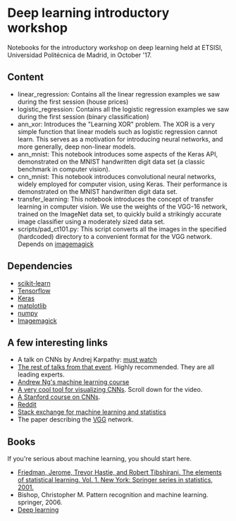 # Deep learning introductory workshop
Notebooks for the introductory workshop on deep learning held at ETSISI, Universidad Politécnica de Madrid, in October '17.

## Content
* linear_regression: Contains all the linear regression examples we saw during the first session (house prices)
* logistic_regression: Contains all the logistic regression examples we saw during the first session (binary classification)
* ann_xor: Introduces the "Learning XOR" problem. The XOR is a very simple function that linear models such as logistic regression cannot learn. This serves as a motivation for introducing neural networks, and more generally, deep non-linear models.
* ann_mnist: This notebook introduces some aspects of the Keras API, demonstrated on the MNIST handwritten digit data set (a classic benchmark in computer vision).
* cnn_mnist: This notebook introduces convolutional neural networks, widely employed for computer vision, using Keras. Their performance is demonstrated on the MNIST handwritten digit data set.
* transfer_learning: This notebook introduces the concept of transfer learning in computer vision. We use the weights of the VGG-16 network, trained on the ImageNet data set, to quickly build a strikingly accurate image classifier using a moderately sized data set.
 * scripts/pad_ct101.py: This script converts all the images in the specified (hardcoded) directory to a convenient format for the VGG network. Depends on [imagemagick][16]

## Dependencies
* [scikit-learn][1]
* [Tensorflow][2]
* [Keras][3]
* [matplotlib][4]
* [numpy][5]
* [Imagemagick][16]

## A few interesting links
* A talk on CNNs by Andrej Karpathy: [must watch][6]
* [The rest of talks from that event][7]. Highly recommended. They are all leading experts.
* [Andrew Ng's machine learning course][14]
* [A very cool tool for visualizing CNNs][8]. Scroll down for the video.
* [A Stanford course on CNNs][9].
* [Reddit][11]
* [Stack exchange for machine learning and statistics][12]
* The paper describing the [VGG][15] network.

## Books
If you're serious about machine learning, you should start here.
* [Friedman, Jerome, Trevor Hastie, and Robert Tibshirani. The elements of statistical learning. Vol. 1. New York: Springer series in statistics, 2001.][10]
* Bishop, Christopher M. Pattern recognition and machine learning. springer, 2006.
* [Deep learning][13]

[1]: http://scikit-learn.org/stable/
[2]: https://www.tensorflow.org/
[3]: https://keras.io/
[4]: https://matplotlib.org/
[5]: http://www.numpy.org/
[6]: https://www.youtube.com/watch?v=u6aEYuemt0M
[7]: https://www.youtube.com/watch?v=zij_FTbJHsk&list=PLWtzrfzH7gsfxTs8neTRJDXuqAn7qeV4E
[8]: http://yosinski.com/deepvis
[9]: http://cs231n.github.io/
[10]: https://web.stanford.edu/~hastie/Papers/ESLII.pdf
[11]: https://www.reddit.com/r/MachineLearning/
[12]: https://stats.stackexchange.com/
[13]: http://www.deeplearningbook.org/
[14]: https://www.coursera.org/learn/machine-learning
[15]: https://arxiv.org/pdf/1409.1556.pdf
[16]: https://www.imagemagick.org/
